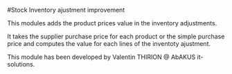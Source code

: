#Stock Inventory ajustment improvement
    
This modules adds the product prices value in the inventory adjustments.

It takes the supplier purchase price for each product or the simple purchase price and computes the value for each lines of the inventoty ajustment.

This module has been developed by Valentin THIRION @ AbAKUS it-solutions.
